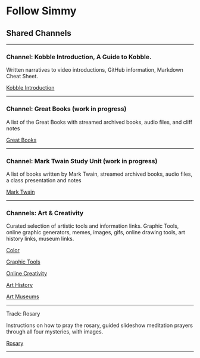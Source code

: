 # Follow Simmy
## Shared Channels

***

### Channel: Kobble Introduction, A Guide to Kobble.  

Written narratives to video introductions, GitHub information, Markdown Cheat Sheet.  

[Kobble Introduction](kobble://kobble.io/channel?title=Kobble%20Introduction&subtitle=A%20Guide%20To%20Kobble&owner=oneeve8&repo=kobble-data&path=channels/Kobbleintro.json)
***



### Channel: Great Books (work in progress)
A list of the Great Books with streamed archived books, audio files, and cliff notes

[Great Books](kobble://kobble.io/channel?title=Great%20Books&subtitle=Great%20Book%20Classics&owner=oneeve8&repo=kobble-data&path=channels/greatbooks.json)
***


### Channel: Mark Twain Study Unit (work in progress)
A list of books written by Mark Twain, streamed archived books, audio files, a class presentation and notes

[Mark Twain](kobble://kobble.io/channel?title=Mark%20Twain&subtitle=Study%20Unit&owner=oneeve8&repo=kobble-data&path=channels/marktwain2.json)
***

### Channels: Art & Creativity
Curated selection of artistic tools and information links. Graphic Tools, online graphic generators, memes, images, gifs, online drawing tools, art history links, museum links.   


[Color](kobble://kobble.io/channel?title=Color&subtitle=Color%20Theory%20And%20Color%20Tools&owner=oneeve8&repo=kobble-data&path=channels/Color.json)

[Graphic Tools](kobble://kobble.io/channel?title=Graphic%20Tools&subtitle=Online%20Graphic%20Generators&owner=oneeve8&repo=kobble-data&path=channels/graphictools.json)

[Online Creativity](kobble://kobble.io/channel?title=Online%20Creativity&subtitle=Memes,%20Images,%20Gifs,%20Art%20Tools&owner=oneeve8&repo=kobble-data&path=channels/Coolonlinetools.json)


[Art History](kobble://kobble.io/channel?title=Art%20History&subtitle=Paintings%20And%20Artists&owner=oneeve8&repo=kobble-data&path=channels/Art.json)

[Art Museums](kobble://kobble.io/channel?title=Art%20Museums&subtitle=Art%20Museums&owner=oneeve8&repo=kobble-data&path=channels/artmuseums.json)
***

Track: Rosary

Instructions on how to pray the rosary, guided slideshow meditation prayers through all four mysteries, with images.

[Rosary](kobble://kobble.io/track?title=Pray%20the%20Rosary&subtitle=The%20Mysteries%20Of%20The%20Rosary&owner=oneeve8&repo=kobble-data&path=tracks/Joyful-Mysteries)
***


